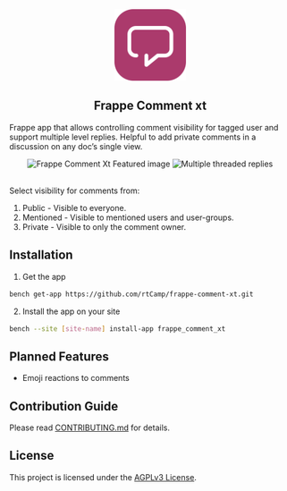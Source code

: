 

<div align="center">
<img src="comment.png" height="128" alt="Logo">
<h2>Frappe Comment xt</h2>
</div>

Frappe app that allows controlling comment visibility for tagged user and support multiple level replies. Helpful to add private comments in a discussion on any doc’s single view.
<div align="center">
<img src="https://github.com/rtCamp/comment-enhancer/assets/26240780/0de97ea3-3e96-4ea9-8184-19b92aae47a5" alt="Frappe Comment Xt Featured image" />
<img src="https://github.com/user-attachments/assets/2dcd1421-aec5-4d2a-bd23-ecdad3ba3e49" alt="Multiple threaded replies" />
</div>
<br />

Select visibility for comments from:
1. Public - Visible to everyone.
2. Mentioned - Visible to mentioned users and user-groups.
3. Private - Visible to only the comment owner.

## Installation

1. Get the app

```bash
bench get-app https://github.com/rtCamp/frappe-comment-xt.git
```

2. Install the app on your site

```bash
bench --site [site-name] install-app frappe_comment_xt
```
## Planned Features

- Emoji reactions to comments

## Contribution Guide

Please read [CONTRIBUTING.md](./CONTRIBUTING.md) for details.

## License

This project is licensed under the [AGPLv3 License](./LICENSE).
